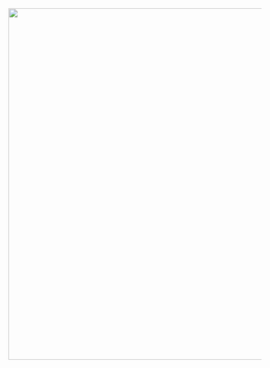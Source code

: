 <img src="http://drive.google.com/uc?export=view&id=1zJER19aCaLNYO962BifZFhfqKI4ePomF" height="700px"/>
